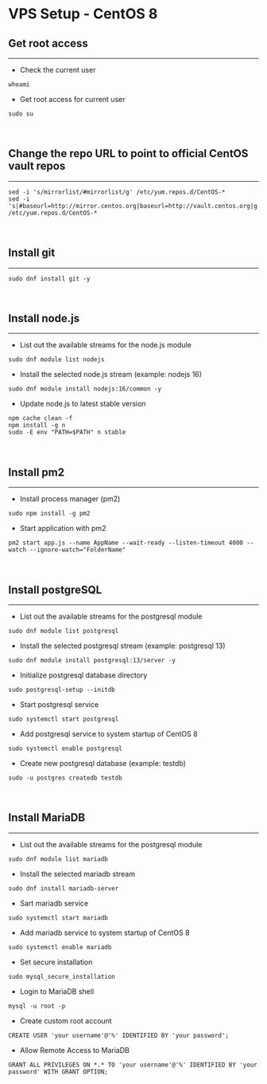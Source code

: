 # VPS Setup - CentOS 8


## Get root access
---
- Check the current user
```
whoami
```

- Get root access for current user
```
sudo su
```

&nbsp;

## Change the repo URL to point to official CentOS vault repos
---
```
sed -i 's/mirrorlist/#mirrorlist/g' /etc/yum.repos.d/CentOS-*
sed -i 's|#baseurl=http://mirror.centos.org|baseurl=http://vault.centos.org|g' /etc/yum.repos.d/CentOS-*
```

&nbsp;

## Install git
---
```
sudo dnf install git -y
```

&nbsp;

## Install node.js
---
- List out the available streams for the node.js module
```
sudo dnf module list nodejs
```

- Install the selected node.js stream (example: nodejs 16)
```
sudo dnf module install nodejs:16/common -y
```

- Update node.js to latest stable version
```
npm cache clean -f
npm install -g n
sudo -E env "PATH=$PATH" n stable
```

&nbsp;

## Install pm2
---
- Install process manager (pm2)
```
sudo npm install -g pm2
```

- Start application with pm2
```
pm2 start app.js --name AppName --wait-ready --listen-timeout 4000 --watch --ignore-watch="FolderName"
```

&nbsp;

## Install postgreSQL
---
- List out the available streams for the postgresql module
```
sudo dnf module list postgresql
```

- Install the selected postgresql stream (example: postgresql 13)
```
sudo dnf module install postgresql:13/server -y
```

- Initialize postgresql database directory
```
sudo postgresql-setup --initdb
```

- Start postgresql service
```
sudo systemctl start postgresql
```

- Add postgresql service to system startup of CentOS 8
```
sudo systemctl enable postgresql
```

- Create new postgresql database (example: testdb)
```
sudo -u postgres createdb testdb
```

&nbsp;

## Install MariaDB
---
- List out the available streams for the postgresql module
```
sudo dnf module list mariadb
```

- Install the selected mariadb stream
```
sudo dnf install mariadb-server
```

- Sart mariadb service
```
sudo systemctl start mariadb
```

- Add mariadb service to system startup of CentOS 8
```
sudo systemctl enable mariadb
```

- Set secure installation
```
sudo mysql_secure_installation
```

- Login to MariaDB shell
```
mysql -u root -p
```

- Create custom root account
```
CREATE USER 'your username'@'%' IDENTIFIED BY 'your password';
```

- Allow Remote Access to MariaDB
```
GRANT ALL PRIVILEGES ON *.* TO 'your username'@'%' IDENTIFIED BY 'your password' WITH GRANT OPTION;
```